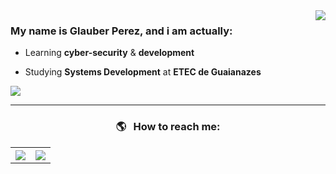 <img align='right' src="https://github-readme-stats.vercel.app/api?username=glauberperez&show_icons=true&hide_title=1&theme=react&cache_seconds=2300">



### My name is Glauber Perez, and i am actually:

<p>

+ Learning **cyber-security** & **development**

+ Studying **Systems Development** at **ETEC de Guaianazes**

</p>

<img src="https://komarev.com/ghpvc/?username=glauberperez&color=blue">

---

### <p align="center"> 🌎 &nbsp; How to reach me: </p>


<table align="center" cellpadding="0" cellspacing="0" border="0">
 <tr>
   <th>
     <a href="mailto:glauber2070.20@gmail.com"><img src="https://img.shields.io/badge/Gmail-D14836?style=for-the-badge&logo=gmail&logoColor=white"></img></a>
   </th>
   <th>
     <a href="https://www.linkedin.com/in/glauberperez/"><img src="https://img.shields.io/badge/LinkedIn-0077B5?style=for-the-badge&logo=linkedin&logoColor=white"></img></a>
   </th>
 </tr> 
</table>


